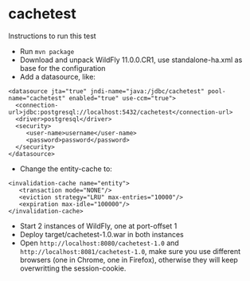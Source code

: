 # cachetest

Instructions to run this test
 - Run `mvn package`
 - Download and unpack WildFly 11.0.0.CR1, use standalone-ha.xml as base for the configuration
 - Add a datasource, like:
 ```
<datasource jta="true" jndi-name="java:/jdbc/cachetest" pool-name="cachetest" enabled="true" use-ccm="true">
   <connection-url>jdbc:postgresql://localhost:5432/cachetest</connection-url>
   <driver>postgresql</driver>
   <security>
      <user-name>username</user-name>
      <password>password</password>
   </security>
</datasource>
```
 - Change the entity-cache to:
```
<invalidation-cache name="entity">
   <transaction mode="NONE"/>
   <eviction strategy="LRU" max-entries="10000"/>
   <expiration max-idle="100000"/>
</invalidation-cache>
```
 - Start 2 instances of WildFly, one at port-offset 1
 - Deploy target/cachetest-1.0.war in both instances
 - Open `http://localhost:8080/cachetest-1.0` and `http://localhost:8081/cachetest-1.0`, make sure you use different browsers (one in Chrome, one in Firefox), otherwise they will keep overwritting the session-cookie.
